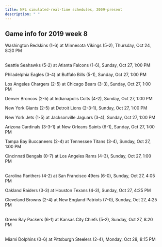 ```yaml
---
title: NFL simulated-real-time schedules, 2009-present
description: " "
---
```


## Game info for 2019 week 8
Washington Redskins (1-6) at Minnesota Vikings (5-2), Thursday, Oct 24, 8:20 PM

<br/>Seattle Seahawks (5-2) at Atlanta Falcons (1-6), Sunday, Oct 27, 1:00 PM

Philadelphia Eagles (3-4) at Buffalo Bills (5-1), Sunday, Oct 27, 1:00 PM

Los Angeles Chargers (2-5) at Chicago Bears (3-3), Sunday, Oct 27, 1:00 PM

Denver Broncos (2-5) at Indianapolis Colts (4-2), Sunday, Oct 27, 1:00 PM

New York Giants (2-5) at Detroit Lions (2-3-1), Sunday, Oct 27, 1:00 PM

New York Jets (1-5) at Jacksonville Jaguars (3-4), Sunday, Oct 27, 1:00 PM

Arizona Cardinals (3-3-1) at New Orleans Saints (6-1), Sunday, Oct 27, 1:00 PM

Tampa Bay Buccaneers (2-4) at Tennessee Titans (3-4), Sunday, Oct 27, 1:00 PM

Cincinnati Bengals (0-7) at Los Angeles Rams (4-3), Sunday, Oct 27, 1:00 PM

<br/>Carolina Panthers (4-2) at San Francisco 49ers (6-0), Sunday, Oct 27, 4:05 PM

Oakland Raiders (3-3) at Houston Texans (4-3), Sunday, Oct 27, 4:25 PM

Cleveland Browns (2-4) at New England Patriots (7-0), Sunday, Oct 27, 4:25 PM

<br/>Green Bay Packers (6-1) at Kansas City Chiefs (5-2), Sunday, Oct 27, 8:20 PM

<br/>Miami Dolphins (0-6) at Pittsburgh Steelers (2-4), Monday, Oct 28, 8:15 PM

